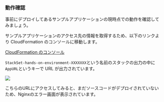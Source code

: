 ### 動作確認

事前にデプロイしてあるサンプルアプリケーションの現時点での動作を確認してみましょう。

サンプルアプリケーションのアクセス先の情報を取得するため、以下のリンクより CloudFormation のコンソールに移動します。

[CloudFormation のコンソール](https://ap-northeast-1.console.aws.amazon.com/cloudformation/home?region=ap-northeast-1#/stacks?filter=active)

`StackSet-hands-on-environment-XXXXXXX`という名前のスタックの出力の中に`AppURL`というキーで URL が出力されています。

![](https://cdn-ssl-devio-img.classmethod.jp/wp-content/uploads/2018/11/FireShot-Capture-24-The-page-is-temporarily-unavailable_-http___hands-o-alb-101l4qnweepgi-1.png)

こちらのURLにアクセスしてみると、まだソースコードがデプロイされていないため、Nginxのエラー画面が表示されています。
